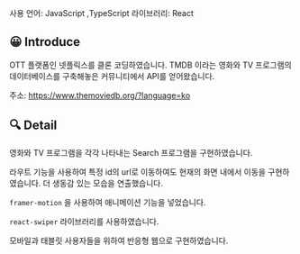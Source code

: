 사용 언어: JavaScript ,TypeScript
라이브러리: React

## 😀 Introduce

OTT 플랫폼인 넷플릭스를 클론 코딩하였습니다. TMDB 이라는 영화와 TV 프로그램의 데이터베이스를 구축해놓은 커뮤니티에서 API를 얻어왔습니다.

주소: <https://www.themoviedb.org/?language=ko>

## 🔍 Detail

영화와 TV 프로그램을 각각 나타내는 Search 프로그램을 구현하였습니다.

라우트 기능을 사용하여 특정 id의 url로 이동하여도 현재의 화면 내에서 이동을 구현하였습니다. 더 생동감 있는 모습을 연출했습니다.

`framer-motion` 을 사용하여 애니메이션 기능을 넣었습니다.

`react-swiper` 라이브러리를 사용하였습니다.

모바일과 태블릿 사용자들을 위하여 반응형 웹으로 구현하였습니다.
